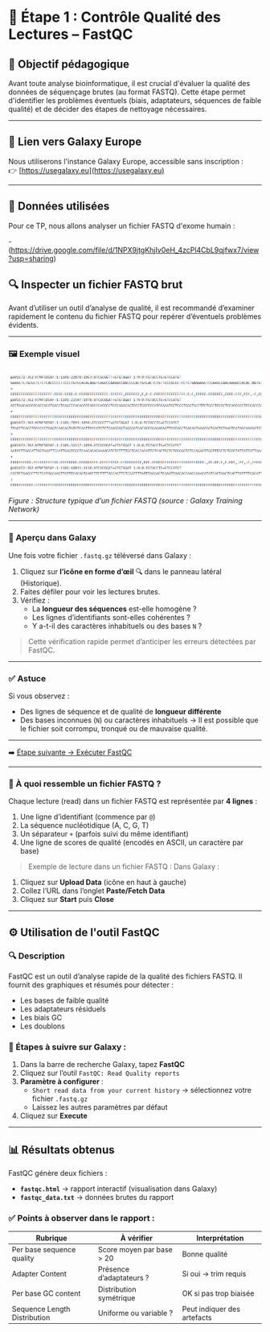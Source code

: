 # 🧪 Étape 1 : Contrôle Qualité des Lectures – FastQC

## 🎯 Objectif pédagogique

Avant toute analyse bioinformatique, il est crucial d'évaluer la qualité des données de séquençage brutes (au format FASTQ). Cette étape permet d'identifier les problèmes éventuels (biais, adaptateurs, séquences de faible qualité) et de décider des étapes de nettoyage nécessaires.

---

## 🔗 Lien vers Galaxy Europe

Nous utiliserons l'instance Galaxy Europe, accessible sans inscription :  
👉 [https://usegalaxy.eu](https://usegalaxy.eu)

---

## 📁 Données utilisées

Pour ce TP, nous allons analyser un fichier FASTQ d'exome humain :

-(https://drive.google.com/file/d/1NPX9jtgKhjIv0eH_4zcPl4CbL9qjfwx7/view?usp=sharing)


## 🔍 Inspecter un fichier FASTQ brut

Avant d’utiliser un outil d’analyse de qualité, il est recommandé d’examiner rapidement le contenu du fichier FASTQ pour repérer d’éventuels problèmes évidents.


---

### 🖼️ Exemple visuel

![Structure FASTQ](./fastq-format.png)




*Figure : Structure typique d’un fichier FASTQ (source : Galaxy Training Network)*

---

### 👀 Aperçu dans Galaxy

Une fois votre fichier `.fastq.gz` téléversé dans Galaxy :

1. Cliquez sur **l’icône en forme d’œil** 🔍 dans le panneau latéral (Historique).
2. Faites défiler pour voir les lectures brutes.
3. Vérifiez :
   - La **longueur des séquences** est-elle homogène ?
   - Les lignes d’identifiants sont-elles cohérentes ?
   - Y a-t-il des caractères inhabituels ou des bases `N` ?

> Cette vérification rapide permet d’anticiper les erreurs détectées par FastQC.

---

### ✅ Astuce

Si vous observez :
- Des lignes de séquence et de qualité de **longueur différente**
- Des bases inconnues (`N`) ou caractères inhabituels
→ Il est possible que le fichier soit corrompu, tronqué ou de mauvaise qualité.

---

➡️ [Étape suivante → Exécuter FastQC](#exécuter-fastqc)

---

### 📄 À quoi ressemble un fichier FASTQ ?

Chaque lecture (read) dans un fichier FASTQ est représentée par **4 lignes** :

1. Une ligne d’identifiant (commence par `@`)
2. La séquence nucléotidique (A, C, G, T)
3. Un séparateur `+` (parfois suivi du même identifiant)
4. Une ligne de scores de qualité (encodés en ASCII, un caractère par base)

> Exemple de lecture dans un fichier FASTQ :
Dans Galaxy :
1. Cliquez sur **Upload Data** (icône en haut à gauche)
2. Collez l’URL dans l’onglet **Paste/Fetch Data**
3. Cliquez sur **Start** puis **Close**

---

## ⚙️ Utilisation de l'outil FastQC

### 🔍 Description
FastQC est un outil d’analyse rapide de la qualité des fichiers FASTQ. Il fournit des graphiques et résumés pour détecter :
- Les bases de faible qualité
- Les adaptateurs résiduels
- Les biais GC
- Les doublons

### 📌 Étapes à suivre sur Galaxy :

1. Dans la barre de recherche Galaxy, tapez **FastQC**
2. Cliquez sur l’outil `FastQC: Read Quality reports`
3. **Paramètre à configurer** :
   - `Short read data from your current history` → sélectionnez votre fichier `.fastq.gz`
   - Laissez les autres paramètres par défaut
4. Cliquez sur **Execute**

---

## 📊 Résultats obtenus

FastQC génère deux fichiers :
- **`fastqc.html`** → rapport interactif (visualisation dans Galaxy)
- **`fastqc_data.txt`** → données brutes du rapport

### ✅ Points à observer dans le rapport :

| Rubrique | À vérifier | Interprétation |
|----------|------------|----------------|
| Per base sequence quality | Score moyen par base > 20 | Bonne qualité |
| Adapter Content | Présence d’adaptateurs ? | Si oui → trim requis |
| Per base GC content | Distribution symétrique | OK si pas trop biaisée |
| Sequence Length Distribution | Uniforme ou variable ? | Peut indiquer des artefacts |

